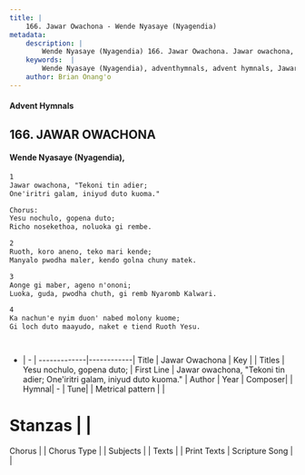 ```yaml
---
title: |
    166. Jawar Owachona - Wende Nyasaye (Nyagendia)
metadata:
    description: |
        Wende Nyasaye (Nyagendia) 166. Jawar Owachona. Jawar owachona, "Tekoni tin adier;  One'iritri galam, iniyud duto kuoma."  Chorus: Yesu nochulo, gopena duto;  Richo nosekethoa, noluoka gi rembe.  
    keywords:  |
        Wende Nyasaye (Nyagendia), adventhymnals, advent hymnals, Jawar Owachona, Jawar owachona, "Tekoni tin adier;  One'iritri galam, iniyud duto kuoma.". Yesu nochulo, gopena duto; 
    author: Brian Onang'o
---
```


#### Advent Hymnals
## 166. JAWAR OWACHONA
####  Wende Nyasaye (Nyagendia),

```txt
1
Jawar owachona, "Tekoni tin adier; 
One'iritri galam, iniyud duto kuoma."

Chorus:
Yesu nochulo, gopena duto; 
Richo nosekethoa, noluoka gi rembe.

2
Ruoth, koro aneno, teko mari kende; 
Manyalo pwodha maler, kendo golna chuny matek.

3
Aonge gi maber, ageno n'ononi; 
Luoka, guda, pwodha chuth, gi remb Nyaromb Kalwari.

4
Ka nachun'e nyim duon' nabed molony kuome; 
Gi loch duto maayudo, naket e tiend Ruoth Yesu.




```

- |   -  |
-------------|------------|
Title | Jawar Owachona |
Key |  |
Titles | Yesu nochulo, gopena duto;  |
First Line | Jawar owachona, "Tekoni tin adier;  One'iritri galam, iniyud duto kuoma." |
Author | 
Year | 
Composer| |
Hymnal|  - |
Tune|  |
Metrical pattern | |
# Stanzas |  |
Chorus |  |
Chorus Type |  |
Subjects | |
Texts |  |
Print Texts | 
Scripture Song |  |
    
